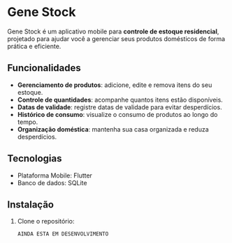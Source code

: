 # Gene Stock

Gene Stock é um aplicativo mobile para **controle de estoque residencial**, projetado para ajudar você a gerenciar seus produtos domésticos de forma prática e eficiente.

## Funcionalidades

- **Gerenciamento de produtos**: adicione, edite e remova itens do seu estoque.
- **Controle de quantidades**: acompanhe quantos itens estão disponíveis.
- **Datas de validade**: registre datas de validade para evitar desperdícios.
- **Histórico de consumo**: visualize o consumo de produtos ao longo do tempo.
- **Organização doméstica**: mantenha sua casa organizada e reduza desperdícios.

## Tecnologias

- Plataforma Mobile: Flutter
- Banco de dados: SQLite

## Instalação

1. Clone o repositório:  
   ```bash
   AINDA ESTA EM DESENVOLVIMENTO
